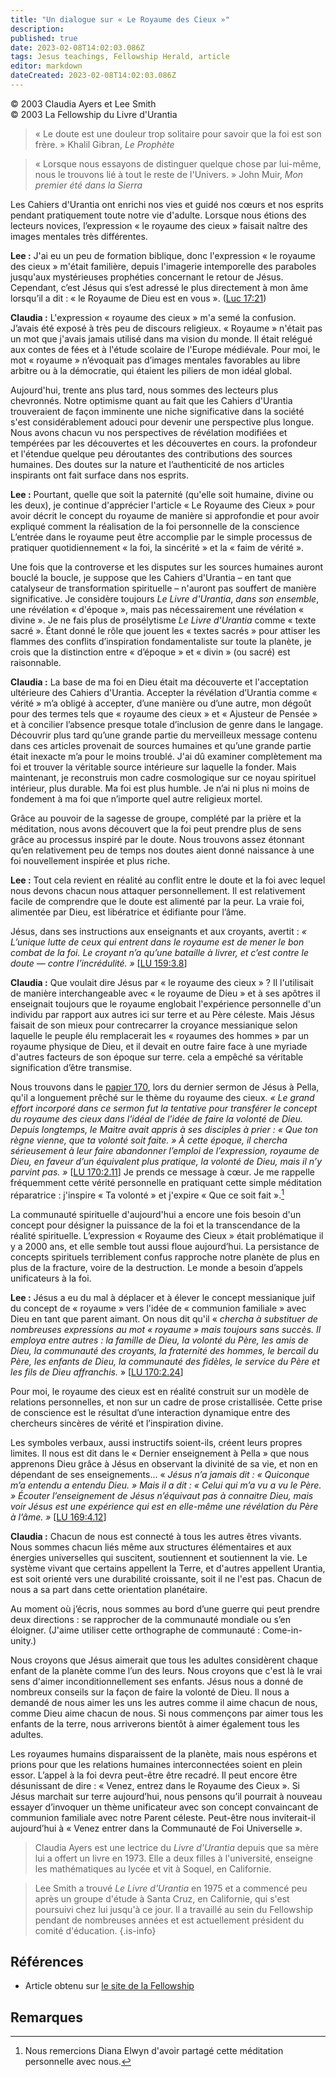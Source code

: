 ```yaml
---
title: "Un dialogue sur « Le Royaume des Cieux »"
description: 
published: true
date: 2023-02-08T14:02:03.086Z
tags: Jesus teachings, Fellowship Herald, article
editor: markdown
dateCreated: 2023-02-08T14:02:03.086Z
---
```


<p class="v-card v-sheet theme--light grey lighten-3 px-2">© 2003 Claudia Ayers et Lee Smith<br>© 2003 La Fellowship du Livre d'Urantia</p>



> « Le doute est une douleur trop solitaire pour savoir que la foi est son frère. » 
> Khalil Gibran, _Le Prophète_ 

> « Lorsque nous essayons de distinguer quelque chose par lui-même, nous le trouvons lié à tout le reste de l'Univers. » 
> John Muir, _Mon premier été dans la Sierra_ 

Les Cahiers d'Urantia ont enrichi nos vies et guidé nos cœurs et nos esprits pendant pratiquement toute notre vie d'adulte. Lorsque nous étions des lecteurs novices, l’expression « le royaume des cieux » faisait naître des images mentales très différentes. 

**Lee :** J'ai eu un peu de formation biblique, donc l'expression « le royaume des cieux » m'était familière, depuis l'imagerie intemporelle des paraboles jusqu'aux mystérieuses prophéties concernant le retour de Jésus. Cependant, c’est Jésus qui s’est adressé le plus directement à mon âme lorsqu’il a dit : « le Royaume de Dieu est en vous ». ([Luc 17:21](/fr/Bible/Luke/17#v21)) 

**Claudia :** L'expression « royaume des cieux » m'a semé la confusion. J’avais été exposé à très peu de discours religieux. « Royaume » n'était pas un mot que j'avais jamais utilisé dans ma vision du monde. Il était relégué aux contes de fées et à l'étude scolaire de l'Europe médiévale. Pour moi, le mot « royaume » n’évoquait pas d’images mentales favorables au libre arbitre ou à la démocratie, qui étaient les piliers de mon idéal global. 

Aujourd'hui, trente ans plus tard, nous sommes des lecteurs plus chevronnés. Notre optimisme quant au fait que les Cahiers d'Urantia trouveraient de façon imminente une niche significative dans la société s'est considérablement adouci pour devenir une perspective plus longue. Nous avons chacun vu nos perspectives de révélation modifiées et tempérées par les découvertes et les découvertes en cours. la profondeur et l'étendue quelque peu déroutantes des contributions des sources humaines. Des doutes sur la nature et l’authenticité de nos articles inspirants ont fait surface dans nos esprits.

**Lee :** Pourtant, quelle que soit la paternité (qu'elle soit humaine, divine ou les deux), je continue d'apprécier l'article « Le Royaume des Cieux » pour avoir décrit le concept du royaume de manière si approfondie et pour avoir expliqué comment la réalisation de la foi personnelle de la conscience L’entrée dans le royaume peut être accomplie par le simple processus de pratiquer quotidiennement « la foi, la sincérité » et la « faim de vérité ».

Une fois que la controverse et les disputes sur les sources humaines auront bouclé la boucle, je suppose que les Cahiers d'Urantia – en tant que catalyseur de transformation spirituelle – n'auront pas souffert de manière significative. Je considère toujours _Le Livre d'Urantia_, _dans son ensemble_, une révélation « d'époque », mais pas nécessairement une révélation « divine ». Je ne fais plus de prosélytisme _Le Livre d'Urantia_ comme « texte sacré ». Étant donné le rôle que jouent les « textes sacrés » pour attiser les flammes des conflits d’inspiration fondamentaliste sur toute la planète, je crois que la distinction entre « d’époque » et « divin » (ou sacré) est raisonnable.

**Claudia :** La base de ma foi en Dieu était ma découverte et l'acceptation ultérieure des Cahiers d'Urantia. Accepter la révélation d’Urantia comme « vérité » m’a obligé à accepter, d’une manière ou d’une autre, mon dégoût pour des termes tels que « royaume des cieux » et « Ajusteur de Pensée » et à concilier l’absence presque totale d’inclusion de genre dans le langage. Découvrir plus tard qu’une grande partie du merveilleux message contenu dans ces articles provenait de sources humaines et qu’une grande partie était inexacte m’a pour le moins troublé. J'ai dû examiner complètement ma foi et trouver la véritable source intérieure sur laquelle la fonder. Mais maintenant, je reconstruis mon cadre cosmologique sur ce noyau spirituel intérieur, plus durable. Ma foi est plus humble. Je n’ai ni plus ni moins de fondement à ma foi que n’importe quel autre religieux mortel.

Grâce au pouvoir de la sagesse de groupe, complété par la prière et la méditation, nous avons découvert que la foi peut prendre plus de sens grâce au processus inspiré par le doute. Nous trouvons assez étonnant qu’en relativement peu de temps nos doutes aient donné naissance à une foi nouvellement inspirée et plus riche.

**Lee :** Tout cela revient en réalité au conflit entre le doute et la foi avec lequel nous devons chacun nous attaquer personnellement. Il est relativement facile de comprendre que le doute est alimenté par la peur. La vraie foi, alimentée par Dieu, est libératrice et édifiante pour l’âme.

Jésus, dans ses instructions aux enseignants et aux croyants, avertit : _« L’unique lutte de ceux qui entrent dans le royaume est de mener le bon combat de la foi. Le croyant n’a qu’une bataille à livrer, et c’est contre le doute — contre l’incrédulité. »_ <a id="a38_257"></a>[[LU 159:3.8](/fr/The_Urantia_Book/159#p3_8)]


**Claudia :** Que voulait dire Jésus par « le royaume des cieux » ? Il l'utilisait de manière interchangeable avec « le royaume de Dieu » et à ses apôtres il enseignait toujours que le royaume englobait l'expérience personnelle d'un individu par rapport aux autres ici sur terre et au Père céleste. Mais Jésus faisait de son mieux pour contrecarrer la croyance messianique selon laquelle le peuple élu remplacerait les « royaumes des hommes » par un royaume physique de Dieu, et il devait en outre faire face à une myriade d'autres facteurs de son époque sur terre. cela a empêché sa véritable signification d’être transmise.

Nous trouvons dans le [papier 170](/fr/The_Urantia_Book/170), lors du dernier sermon de Jésus à Pella, qu'il a longuement prêché sur le thème du royaume des cieux. _« Le grand effort incorporé dans ce sermon fut la tentative pour transférer le concept du royaume des cieux dans l’idéal de l’idée de faire la volonté de Dieu. Depuis longtemps, le Maitre avait appris à ses disciples à prier : « Que ton règne vienne, que ta volonté soit faite. » À cette époque, il chercha sérieusement à leur faire abandonner l’emploi de l’expression, *royaume de Dieu,* en faveur d’un équivalent plus pratique, la *volonté de Dieu,* mais il n’y parvint pas. »_ <a id="a43_645"></a>[[LU 170:2.11](/fr/The_Urantia_Book/170#p2_11)] Je prends ce message à cœur. Je me rappelle fréquemment cette vérité personnelle en pratiquant cette simple méditation réparatrice : j'inspire « Ta volonté » et j'expire « Que ce soit fait ».[^1]

La communauté spirituelle d'aujourd'hui a encore une fois besoin d'un concept pour désigner la puissance de la foi et la transcendance de la réalité spirituelle. L’expression « Royaume des Cieux » était problématique il y a 2000 ans, et elle semble tout aussi floue aujourd’hui. La persistance de concepts spirituels terriblement confus rapproche notre planète de plus en plus de la fracture, voire de la destruction. Le monde a besoin d’appels unificateurs à la foi.

**Lee :** Jésus a eu du mal à déplacer et à élever le concept messianique juif du concept de « royaume » vers l'idée de « communion familiale » avec Dieu en tant que parent aimant. On nous dit qu'il « _chercha à substituer de nombreuses expressions au mot « royaume » mais toujours sans succès. Il employa entre autres : la famille de Dieu, la volonté du Père, les amis de Dieu, la communauté des croyants, la fraternité des hommes, le bercail du Père, les enfants de Dieu, la communauté des fidèles, le service du Père et les fils de Dieu affranchis._ » <a id="a47_555"></a>[[LU 170:2.24](/fr/The_Urantia_Book/170#p2_24)]

Pour moi, le royaume des cieux est en réalité construit sur un modèle de relations personnelles, et non sur un cadre de prose cristallisée. Cette prise de conscience est le résultat d’une interaction dynamique entre des chercheurs sincères de vérité et l’inspiration divine.

Les symboles verbaux, aussi instructifs soient-ils, créent leurs propres limites. Il nous est dit dans le « Dernier enseignement à Pella » que nous apprenons Dieu grâce à Jésus en observant la divinité de sa vie, et non en dépendant de ses enseignements... « _Jésus n’a jamais dit : « Quiconque m’a entendu a entendu Dieu. » Mais il a dit : « Celui qui m’a *vu* a vu le Père. » Écouter l’enseignement de Jésus n’équivaut pas à connaitre Dieu, mais *voir* Jésus est une expérience qui est en elle-même une révélation du Père à l’âme. »_ <a id="a51_536"></a>[[LU 169:4.12](/fr/The_Urantia_Book/169#p4_12)]


**Claudia :** Chacun de nous est connecté à tous les autres êtres vivants. Nous sommes chacun liés même aux structures élémentaires et aux énergies universelles qui suscitent, soutiennent et soutiennent la vie. Le système vivant que certains appellent la Terre, et d'autres appellent Urantia, est soit orienté vers une durabilité croissante, soit il ne l'est pas. Chacun de nous a sa part dans cette orientation planétaire.

Au moment où j’écris, nous sommes au bord d’une guerre qui peut prendre deux directions : se rapprocher de la communauté mondiale ou s’en éloigner. (J'aime utiliser cette orthographe de communauté : Come-in-unity.)

Nous croyons que Jésus aimerait que tous les adultes considèrent chaque enfant de la planète comme l’un des leurs. Nous croyons que c'est là le vrai sens d'aimer inconditionnellement ses enfants. Jésus nous a donné de nombreux conseils sur la façon de faire la volonté de Dieu. Il nous a demandé de nous aimer les uns les autres comme il aime chacun de nous, comme Dieu aime chacun de nous. Si nous commençons par aimer tous les enfants de la terre, nous arriverons bientôt à aimer également tous les adultes.

Les royaumes humains disparaissent de la planète, mais nous espérons et prions pour que les relations humaines interconnectées soient en plein essor. L’appel à la foi devra peut-être être recadré. Il peut encore être désunissant de dire : « Venez, entrez dans le Royaume des Cieux ». Si Jésus marchait sur terre aujourd’hui, nous pensons qu’il pourrait à nouveau essayer d’invoquer un thème unificateur avec son concept convaincant de communion familiale avec notre Parent céleste. Peut-être nous inviterait-il aujourd’hui à « Venez entrer dans la Communauté de Foi Universelle ».


> Claudia Ayers est une lectrice du _Livre d'Urantia_ depuis que sa mère lui a offert un livre en 1973. Elle a deux filles à l'université, enseigne les mathématiques au lycée et vit à Soquel, en Californie.

> Lee Smith a trouvé _Le Livre d'Urantia_ en 1975 et a commencé peu après un groupe d'étude à Santa Cruz, en Californie, qui s'est poursuivi chez lui jusqu'à ce jour. Il a travaillé au sein du Fellowship pendant de nombreuses années et est actuellement président du comité d'éducation.
{.is-info}

## Références

- Article obtenu sur [le site de la Fellowship](https://urantia-book.org/archive/newsletters/herald/)





## Remarques

[^1]: Nous remercions Diana Elwyn d'avoir partagé cette méditation personnelle avec nous.